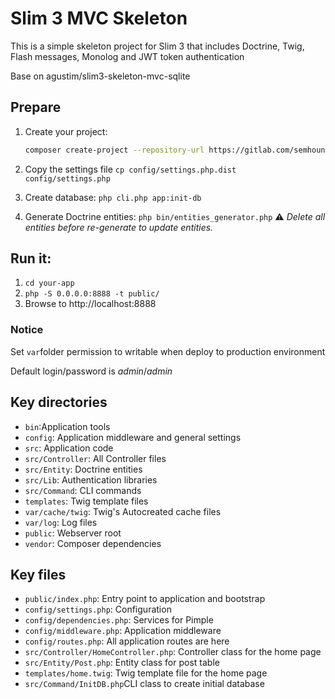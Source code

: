 # Slim 3 MVC Skeleton

This is a simple skeleton project for Slim 3 that includes Doctrine, Twig, Flash messages, Monolog and JWT token authentication

Base on agustim/slim3-skeleton-mvc-sqlite

## Prepare

1. Create your project:


   ```bash
   composer create-project --repository-url https://gitlab.com/semhoun/slim3-skeleton-mvc/raw/master/packages.json -s dev semhoun/slim3-skeleton-mvc your-app
   ```
2. Copy the settings file `cp config/settings.php.dist config/settings.php`
3. Create database: `php cli.php app:init-db`
4. Generate Doctrine entities: `php bin/entities_generator.php`
:warning: *Delete all entities before re-generate to update entities.*

## Run it:

1. `cd your-app`
2. `php -S 0.0.0.0:8888 -t public/`
3. Browse to http://localhost:8888

### Notice

Set `var`folder permission to writable when deploy to production environment

Default login/password is *admin*/*admin*

## Key directories

* `bin`:Application tools
* `config`: Application middleware and general settings
* `src`: Application code
* `src/Controller`: All Controller files
* `src/Entity`: Doctrine entities
* `src/Lib`: Authentication libraries
* `src/Command`: CLI commands
* `templates`: Twig template files
* `var/cache/twig`: Twig's Autocreated cache files
* `var/log`: Log files
* `public`: Webserver root
* `vendor`: Composer dependencies

## Key files

* `public/index.php`: Entry point  to application and bootstrap
* `config/settings.php`: Configuration
* `config/dependencies.php`: Services for Pimple
* `config/middleware.php`: Application middleware
* `config/routes.php`: All application routes are here
* `src/Controller/HomeController.php`: Controller class for the home page
* `src/Entity/Post.php`: Entity class for post table
* `templates/home.twig`: Twig template file for the home page
* `src/Command/InitDB.php`CLI class to create initial database
